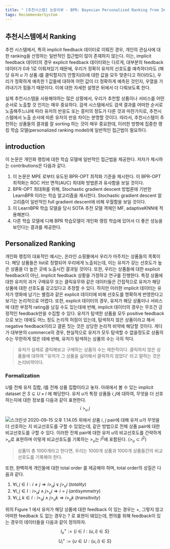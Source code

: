 ```yaml
---
title: " [추천시스템] 논문리뷰 - BPR: Bayesian Personalized Ranking from Implicit Feedback "
tags: RecommenderSystem
---
```


## 추천시스템에서 Ranking
추천 시스템에서, 특히 implicit feedback 데이터로 이뤄진 경우, 개인의 관심사에 대한 ranking을 산정하는 일반적인 접근법이 많이 존재하지 않는다. 이는, implicit feedback 데이터의 경우 explicit feedback 데이터와는 다르게, 대부분의 feedback 데이터가 0과 1로 이뤄져있기 때문에, 우리가 정확히 유저의 선호도를 예측하더라도 (해당 유저 $u$ 가 상품 $i$를 클릭할지($1$) 안할지($0$)에 대한 값을 모두 맞춘다고 하더라도), 우리가 정확하게 예측한 1 값들에 대하여 어떤 값이 더 정확하게 예측된 것인지, 우열을 가려내기가 힘들기 때문이다. 이에 대한 자세한 설명은 뒤에서 더 다뤄보도록 한다.

실제 추천시스템을 사용해야하는 많은 상황에서, 우리가 추천할 상품이나 서비스를 어떤 순서로 노출할 것 인지는 매우 중요하다. 검색 시스템에서도 검색 결과를 어떠한 순서로 노출해주느냐에 따라 유저의 반응도 또는 흥미의 정도가 다른 것과 마찬가지로, 추천시스템에서 노출 순서에 따른 유저의 반응 차이는 분명할 것이다. 따라서, 추천시스템이 추천하는 상품들의 결과를 잘 sorting 하는 것이 매우 중요한데, 이러한 방향에 집중한 랭킹 학습 모델(personalized ranking model)에 일반적인 접근법이 필요하다.

## introduction
이 논문은 개인화 랭킹에 대한 학습 모델에 일반적인 접근법을 제공한다. 저자가 제시하는 contributions은 다음과 같다.
1. 이 논문은 MPE 로부터 유도된 BPR-OPT 최적화 기준을 제시한다. 이 BPR-OPT 최적화는 ROC 커브 면적(AUC) 최대화 방법론과 유사함을 보일 것이다.
2. BPR-OPT 최대화를 위해, Stochastic gradient descent 방법론에 기반한 LearnBPR 이라는 학습 알고리즘을 제시한다. Stochastic gradient descent 알고리즘이 일반적인 full gradient descent에 비해 우월함을 보일 것이다.
3. 이 LearnBPR 학습 모델을 당시 SOTA 추천 모델 객체인 MF, adaptiveKNN에 적용해본다.
4. 다른 학습 모델에 디해 BPR 학습모델이 개인화 랭킹 학습에 있어서 더 좋은 성능을 보인다는 결과를 제공한다.

## Personalized Ranking
개인화 랭킹의 대표적인 예시는, 온라인 쇼핑몰에서 우리가 마주치는 상품들의 목록이다. 해당 상품들은 list로 정렬되어 우리에게 노출되는데, 이는 유저가 갖는 선호도가 높은 상품을 더 높은 곳에 노출시킨 결과일 것이다. 또한, 우리는 상품들에 대한 explicit feedback이 아닌, implicit feedback 상황을 가정하고 연구를 진행한다. 특정 상품에 대한 유저의 과거 구매유무 또는 클릭유무와 같은 데이터들은 간접적으로 유저가 해당 상품에 대한 선호도를 갖고있다고 추정할 수 있다. 하지만 이러한 implicit 데이터는 유저가 영화에 남기는 별점과 같은 explicit 데이터에 비해 선호도를 명확하게 반영한다고 보기는 논리적으로 어렵다. 또한, explicit 데이터의 경우, 유저가 해당 상품이나 서비스에 대한 부정적 rating을 남길 수도 있는데에 반해, implicit 데이터의 경우는 무조건 긍정적인 feedback만을 수집할 수 있다. 유저가 탐색한 상품을 모두 positive feedback으로 보는 데에도 어느 정도 논리적 허점이 있는데, 탐색하지 않은 상품이라고 해서 negative feedback이라고 결론 짓는 것은 상당한 논리적 비약에 해당할 것이다. 게다가 대부분의 commerce의 경우, 현실적으로 유저가 모두 탐색할 수 없을정도로 상품의 수는 무한하게 많은 데에 반해, 유저가 탐색하는 상품의 수는 극히 적다.
> 유저가 실제로 클릭해보고 구매하는 상품의 수는 제한적이다. 클릭하지 않은 상품들에 대하여 ''유저가 그 상품을 싫어해서 클릭하지 않았다' 라고 말하는 것은 논리비약이다.
### Formalization
$U$를 전체 유저 집합, $I$를 전체 상품 집합이라고 놓자. 아래에서 볼 수 있는 implicit dataset 은 $S \subseteq U \times I$ 에 해당한다. 유저 $u$가 특정 상품들 $i, j$에 대하여, 무엇을 더 선호하는지에 대한 정보를 다음과 같이 표현한다. $$ i\ >_u\ j$$

![스크린샷 2020-09-15 오후 1.14.05](https://i.imgur.com/gwHyA43.png)
위에서 상품 $i,\ j$ pair에 대해 유저 $u$가 무엇을 더 선호하는 지 비교선호도를 구할 수 있었는데, 같은 방법으로 전체 상품 pair에 대한 비교선호도를 구할 수 있다. 이러한 전체 pair에 대한 유저 $u$의 비교선호도를 간략하게 $>_u$로 표현하며 이렇게 비교선호도를 기록하는 $>_u$는 $I^2$에 포함된다. ($>_u \subset I^2$)
> 상품이 총 1000개라고 한다면, 우리는 1000개 상품과 1000개 상품들간의 비교 선호도를 기록해야 한다.

또한, 완벽하게 개인들에 대한 total order 를 제공해야 하며, total order의 성질은 다음과 같다.
1. $\forall i,j \in I : i \ne j \Rightarrow i >_u j \vee j >_u i\  (totality)$
2. $\forall i,j \in I : i >_u j \wedge j >_u i \Rightarrow i = j\  (antisymmetry)$
3. $\forall i,j,k \in I : i  >_u j \wedge j >_u k \Rightarrow i >_u k\ (transitivity)$

위의 Figure 1 에서 유저가 해당 상품에 대한 feedback 이 있는 경우는 $+$, 그렇지 않고 어떠한 feedback 도 없는 경우는 $?$ 로 표현이 돼있는데, 편의를 위해 feedback이 있는 경우의 데이터들을 다음과 같이 정의하자.
$$I_u^+ := \left\{ i \in I : (u, i) \in S\right\}$$
$$U_i^+ := \left\{ u \in U : (u, i) \in S\right\}$$
